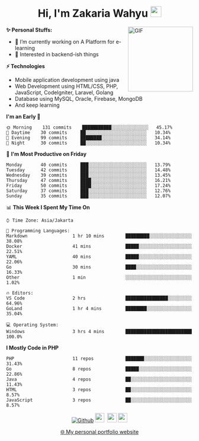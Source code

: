 <h1 align="center">Hi, I'm Zakaria Wahyu <img src="https://github.com/TheDudeThatCode/TheDudeThatCode/blob/master/Assets/Hi.gif" width="29px"></h1>

<img align="right" alt="GIF" height="175px" src="https://www.nayakapratama.co.id/wp-content/uploads/2019/07/Website-Maintenance.gif" />

**✨ Personal Stuffs:**
- 🔭 I’m currently working on A Platform for e-learning 
- 🌱 Interested in backend-ish things

**⚡ Technologies**
- Mobile application development using java
- Web Development using HTML/CSS, PHP, JavaScript, CodeIgniter, Laravel, Golang
- Database using MySQL, Oracle, Firebase, MongoDB
- And keep learning

<!--START_SECTION:waka-->
**I'm an Early 🐤** 

```text
🌞 Morning    131 commits    ███████████░░░░░░░░░░░░░░   45.17% 
🌆 Daytime    30 commits     ██░░░░░░░░░░░░░░░░░░░░░░░   10.34% 
🌃 Evening    99 commits     ████████░░░░░░░░░░░░░░░░░   34.14% 
🌙 Night      30 commits     ██░░░░░░░░░░░░░░░░░░░░░░░   10.34%

```
📅 **I'm Most Productive on Friday** 

```text
Monday       40 commits     ███░░░░░░░░░░░░░░░░░░░░░░   13.79% 
Tuesday      42 commits     ███░░░░░░░░░░░░░░░░░░░░░░   14.48% 
Wednesday    39 commits     ███░░░░░░░░░░░░░░░░░░░░░░   13.45% 
Thursday     47 commits     ████░░░░░░░░░░░░░░░░░░░░░   16.21% 
Friday       50 commits     ████░░░░░░░░░░░░░░░░░░░░░   17.24% 
Saturday     37 commits     ███░░░░░░░░░░░░░░░░░░░░░░   12.76% 
Sunday       35 commits     ███░░░░░░░░░░░░░░░░░░░░░░   12.07%

```


📊 **This Week I Spent My Time On** 

```text
⌚︎ Time Zone: Asia/Jakarta

💬 Programming Languages: 
Markdown                 1 hr 10 mins        █████████░░░░░░░░░░░░░░░░   38.08% 
Docker                   41 mins             █████░░░░░░░░░░░░░░░░░░░░   22.51% 
YAML                     40 mins             █████░░░░░░░░░░░░░░░░░░░░   22.06% 
Go                       30 mins             ████░░░░░░░░░░░░░░░░░░░░░   16.33% 
Other                    1 min               ░░░░░░░░░░░░░░░░░░░░░░░░░   1.02%

🔥 Editors: 
VS Code                  2 hrs               ████████████████░░░░░░░░░   64.96% 
GoLand                   1 hr 4 mins         ████████░░░░░░░░░░░░░░░░░   35.04%

💻 Operating System: 
Windows                  3 hrs 4 mins        █████████████████████████   100.0%

```

**I Mostly Code in PHP** 

```text
PHP                      11 repos            ███████░░░░░░░░░░░░░░░░░░   31.43% 
Go                       8 repos             █████░░░░░░░░░░░░░░░░░░░░   22.86% 
Java                     4 repos             ██░░░░░░░░░░░░░░░░░░░░░░░   11.43% 
HTML                     3 repos             ██░░░░░░░░░░░░░░░░░░░░░░░   8.57% 
JavaScript               3 repos             ██░░░░░░░░░░░░░░░░░░░░░░░   8.57%

```



<!--END_SECTION:waka-->

<p align="center">
<a href="https://github.com/zakariawahyu" target="_blank"><img alt="Github" src="https://img.shields.io/badge/GitHub-%2312100E.svg?&style=for-the-badge&logo=Github&logoColor=white" /></a>
<a href="https://www.twitter.com/_zakariawahyu"><img src="https://img.shields.io/badge/twitter-%231DA1F2.svg?&style=for-the-badge&logo=twitter&logoColor=white" height=25></a> 
<a href="https://www.linkedin.com/in/zakariawahyu"><img src="https://img.shields.io/badge/linkedin-%230077B5.svg?&style=for-the-badge&logo=linkedin&logoColor=white" height=25></a> 
<a href="https://www.instagram.com/_zakariawahyu"><img src="https://img.shields.io/badge/instagram-%23E4405F.svg?&style=for-the-badge&logo=instagram&logoColor=white" height=25></a></p>
<p align="center"><a href="https://www.zakariawahyu.com">🌐 My personal portfolio website</a></p>

